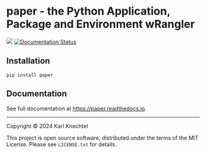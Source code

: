 # paper - the Python Application, Package and Environment wRangler

[![](https://img.shields.io/pypi/v/paper.svg)](https://pypi.org/project/paper)
[![Documentation Status](https://readthedocs.org/projects/paper/badge/?version=latest)](https://paper.readthedocs.io/en/latest/?version=latest)

## Installation

`pip install paper`

## Documentation

See full documentation at https://paper.readthedocs.io.

----

Copyright &copy; 2024 Karl Knechtel

This project is open source software, distributed under the terms of the MIT License.
Please see `LICENSE.txt` for details.